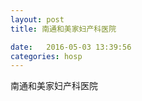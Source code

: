 ```yaml
--- 
layout: post 
title: 南通和美家妇产科医院

date:   2016-05-03 13:39:56 
categories: hosp 
--- 
```

   
南通和美家妇产科医院
